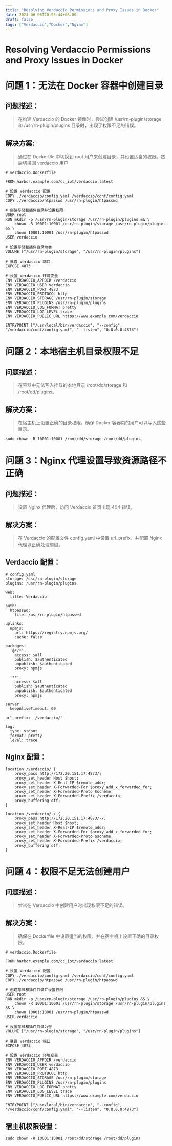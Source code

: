 ```yaml
---
title: "Resolving Verdaccio Permissions and Proxy Issues in Docker"
date: 2024-06-06T20:55:44+08:00
draft: false
tags: ["Verdaccio","Docker","Nginx"]
---
```


# Resolving Verdaccio Permissions and Proxy Issues in Docker
# 问题 1：无法在 Docker 容器中创建目录

## 问题描述：
> 在构建 Verdaccio 的 Docker 镜像时，尝试创建 /usr/rn-plugin/storage 和 /usr/rn-plugin/plugins 目录时，出现了权限不足的错误。

## 解决方案:
> 通过在 Dockerfile 中切换到 root 用户来创建目录，并设置适当的权限。然后切换回 verdaccio 用户
```shell
# verdaccio.Dockerfile

FROM harbor.example.com/cc_iot/verdaccio:latest

# 设置 Verdaccio 配置
COPY ./verdaccio/config.yaml /verdaccio/conf/config.yaml
COPY ./verdaccio/htpasswd /usr/rn-plugin/htpasswd

# 创建存储和插件目录并设置权限
USER root
RUN mkdir -p /usr/rn-plugin/storage /usr/rn-plugin/plugins && \
    chown -R 10001:10001 /usr/rn-plugin/storage /usr/rn-plugin/plugins && \
    chown 10001:10001 /usr/rn-plugin/htpasswd
USER verdaccio

# 设置存储和插件目录为卷
VOLUME ["/usr/rn-plugin/storage", "/usr/rn-plugin/plugins"]

# 暴露 Verdaccio 端口
EXPOSE 4873

# 设置 Verdaccio 环境变量
ENV VERDACCIO_APPDIR /verdaccio
ENV VERDACCIO_USER verdaccio
ENV VERDACCIO_PORT 4873
ENV VERDACCIO_PROTOCOL http
ENV VERDACCIO_STORAGE /usr/rn-plugin/storage
ENV VERDACCIO_PLUGINS /usr/rn-plugin/plugins
ENV VERDACCIO_LOG_FORMAT pretty
ENV VERDACCIO_LOG_LEVEL trace
ENV VERDACCIO_PUBLIC_URL https://www.example.com/verdaccio

ENTRYPOINT ["/usr/local/bin/verdaccio", "--config", "/verdaccio/conf/config.yaml", "--listen", "0.0.0.0:4873"]

```

# 问题 2：本地宿主机目录权限不足

## 问题描述：
> 在容器中无法写入挂载的本地目录 /root/dd/storage 和 /root/dd/plugins。

## 解决方案：
> 在宿主机上设置正确的目录权限，确保 Docker 容器内的用户可以写入这些目录。
```shell
sudo chown -R 10001:10001 /root/dd/storage /root/dd/plugins 
```

# 问题 3：Nginx 代理设置导致资源路径不正确
## 问题描述：
> 设置 Nginx 代理后，访问 Verdaccio 首页出现 404 错误。
## 解决方案：
> 在 Verdaccio 的配置文件 config.yaml 中设置 url_prefix，并配置 Nginx 代理以正确处理前缀。
## Verdaccio 配置：
```shell
# config.yaml
storage: /usr/rn-plugin/storage
plugins: /usr/rn-plugin/plugins

web:
  title: Verdaccio

auth:
  htpasswd:
    file: /usr/rn-plugin/htpasswd

uplinks:
  npmjs:
    url: https://registry.npmjs.org/
    cache: false

packages:
  '@*/*':
    access: $all
    publish: $authenticated
    unpublish: $authenticated
    proxy: npmjs

  '**':
    access: $all
    publish: $authenticated
    unpublish: $authenticated
    proxy: npmjs

server:
  keepAliveTimeout: 60

url_prefix: '/verdaccio/'

log:
  type: stdout
  format: pretty
  level: trace

```

## Nginx 配置：
```shell
location /verdaccio/ {
    proxy_pass http://172.20.151.17:4873/;
    proxy_set_header Host $host;
    proxy_set_header X-Real-IP $remote_addr;
    proxy_set_header X-Forwarded-For $proxy_add_x_forwarded_for;
    proxy_set_header X-Forwarded-Proto $scheme;
    proxy_set_header X-Forwarded-Prefix /verdaccio;
    proxy_buffering off;
}

location /verdaccio/-/ {
    proxy_pass http://172.20.151.17:4873/-/;
    proxy_set_header Host $host;
    proxy_set_header X-Real-IP $remote_addr;
    proxy_set_header X-Forwarded-For $proxy_add_x_forwarded_for;
    proxy_set_header X-Forwarded-Proto $scheme;
    proxy_set_header X-Forwarded-Prefix /verdaccio;
    proxy_buffering off;
}

```

# 问题 4：权限不足无法创建用户
## 问题描述：
> 尝试在 Verdaccio 中创建用户时出现权限不足的错误。
## 解决方案：
> 确保在 Dockerfile 中设置适当的权限，并在宿主机上设置正确的目录权限。
``` shell
# verdaccio.Dockerfile

FROM harbor.example.com/cc_iot/verdaccio:latest

# 设置 Verdaccio 配置
COPY ./verdaccio/config.yaml /verdaccio/conf/config.yaml
COPY ./verdaccio/htpasswd /usr/rn-plugin/htpasswd

# 创建存储和插件目录并设置权限
USER root
RUN mkdir -p /usr/rn-plugin/storage /usr/rn-plugin/plugins && \
    chown -R 10001:10001 /usr/rn-plugin/storage /usr/rn-plugin/plugins && \
    chown 10001:10001 /usr/rn-plugin/htpasswd
USER verdaccio

# 设置存储和插件目录为卷
VOLUME ["/usr/rn-plugin/storage", "/usr/rn-plugin/plugins"]

# 暴露 Verdaccio 端口
EXPOSE 4873

# 设置 Verdaccio 环境变量
ENV VERDACCIO_APPDIR /verdaccio
ENV VERDACCIO_USER verdaccio
ENV VERDACCIO_PORT 4873
ENV VERDACCIO_PROTOCOL http
ENV VERDACCIO_STORAGE /usr/rn-plugin/storage
ENV VERDACCIO_PLUGINS /usr/rn-plugin/plugins
ENV VERDACCIO_LOG_FORMAT pretty
ENV VERDACCIO_LOG_LEVEL trace
ENV VERDACCIO_PUBLIC_URL https://www.example.com/verdaccio

ENTRYPOINT ["/usr/local/bin/verdaccio", "--config", "/verdaccio/conf/config.yaml", "--listen", "0.0.0.0:4873"]

```
## 宿主机权限设置：

```shell
sudo chown -R 10001:10001 /root/dd/storage /root/dd/plugins
```
